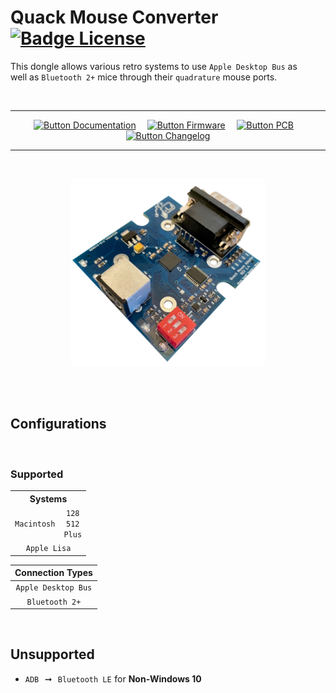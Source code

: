 
# Quack Mouse Converter   [![Badge License]][License]

This dongle allows various retro systems to use `Apple Desktop Bus` as <br>
well as `Bluetooth 2+` mice through their `quadrature` mouse ports.

<br>

<div align = center>

---

[![Button Documentation]][Documentation]   
[![Button Firmware]][Firmware]   
[![Button PCB]][PCB]   
[![Button Changelog]][Changelog]

---

<br>

![Board]

</div>

<br>
<br>

## Configurations

<br>

### Supported

<table>
    <tr><th colspan = 2 align = center>Systems</th></tr>
    <tr><td><code>Macintosh</code><td align = center><code>128</code><br><code>512</code><br><code>Plus</code></td></tr>
    <tr><td colspan = 2 align = center ><code>Apple Lisa</code></td></tr>
</table>

| Connection Types    
|:-----------------:
| `Apple Desktop Bus`
| `Bluetooth 2+`

<br>

## Unsupported

- `ADB`  ➞  `Bluetooth LE` for **Non-Windows 10**

<br>


<!----------------------------------------------------------------------------->

[Documentation]: https://github.com/demik/quack/wiki

[Changelog]: Changelog.md
[Firmware]: main/README.md
[License]: LICENSE
[Board]: Resources/Preview.png
[PCB]: EDA/Changelog.md


<!-------------------------------[ Badges ]----------------------------------->

[Badge License]: https://img.shields.io/badge/License-Apache_2.0-D22128?style=for-the-badge


<!-------------------------------[ Buttons ]----------------------------------->

[Button Documentation]: https://img.shields.io/badge/Documentation-0099E5?style=for-the-badge&logoColor=white&logo=BookStack
[Button Changelog]: https://img.shields.io/badge/Changelog-21375A?style=for-the-badge&logoColor=white&logo=AzureArtifacts
[Button Firmware]: https://img.shields.io/badge/Firmware-E5426E?style=for-the-badge&logoColor=white&logo=ROS
[Button PCB]: https://img.shields.io/badge/PCB-007c40?style=for-the-badge&logoColor=white&logo=PowerApps
